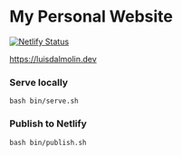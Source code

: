 # My Personal Website

[![Netlify Status](https://api.netlify.com/api/v1/badges/f3f98fc8-7dcb-46a5-9477-ccc0fd5d3ca2/deploy-status)](https://app.netlify.com/sites/luisdalmolindev/deploys)

https://luisdalmolin.dev

### Serve locally

```
bash bin/serve.sh
```

### Publish to Netlify

```
bash bin/publish.sh
```
